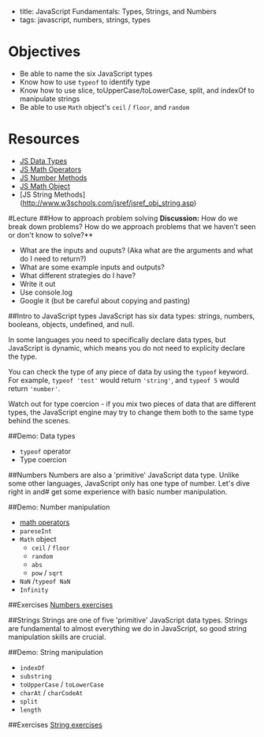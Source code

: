 - title: JavaScript Fundamentals: Types, Strings, and Numbers
- tags: javascript, numbers, strings, types

# Objectives
* Be able to name the six JavaScript types
* Know how to use `typeof` to identify type
* Know how to use slice, toUpperCase/toLowerCase, split, and indexOf to manipulate strings
* Be able to use `Math` object's `ceil` / `floor`, and `random`

# Resources
- [JS Data Types](https://developer.mozilla.org/en-US/docs/Web/JavaScript/Data_structures)
- [JS Math Operators](http://www.w3schools.com/jsref/jsref_operators.asp)
- [JS Number Methods](http://www.w3schools.com/js/js_number_methods.asp)
- [JS Math Object](http://www.w3schools.com/js/js_math.asp)
- [JS String Methods] (http://www.w3schools.com/jsref/jsref_obj_string.asp)

#Lecture
##How to approach problem solving
**Discussion:** How do we break down problems? How do we approach problems that we haven't seen or don't know to solve?**

- What are the inputs and ouputs? (Aka what are the arguments and what do I need to return?)
- What are some example inputs and outputs?
- What different strategies do I have?
- Write it out
- Use console.log
- Google it (but be careful about copying and pasting)

##Intro to JavaScript types
JavaScript has six data types: strings, numbers, booleans, objects, undefined, and null. 

In some languages you need to specifically declare data types, but JavaScript is dynamic, which means you do not need to explicity declare the type.

You can check the type of any piece of data by using the `typeof` keyword. For example, `typeof 'test'` would return `'string'`, and `typeof 5` would return `'number'`.

Watch out for type coercion - if you mix two pieces of data that are different types, the JavaScript engine may try to change them both to the same type behind the scenes. 

##Demo: Data types
- `typeof` operator
- Type coercion


##Numbers
Numbers are also a 'primitive' JavaScript data type. Unlike some other languages, JavaScript only has one type of number. Let's dive right in and# get some experience with basic number manipulation.

##Demo: Number manipulation
- [math operators](http://www.w3schools.com/jsref/jsref_operators.asp)
- `pareseInt`
- `Math` object
  - `ceil` / `floor`
  - `random`
  - `abs`
  - `pow` / `sqrt`
- `NaN` /`typeof NaN`
- `Infinity`

##Exercises
[Numbers exercises](numbers-exercises.md)


##Strings
Strings are one of five 'primitive' JavaScript data types. Strings are fundamental to almost everything we do in JavaScript, so good string manipulation skills are crucial.

##Demo: String manipulation
- `indexOf`
- `substring`
- `toUpperCase` / `toLowerCase`
- `charAt` / `charCodeAt`
- `split`
- `length`

##Exercises
[String exercises](types-and-strings-exercises.md)